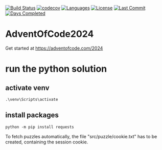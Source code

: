 [![Build Status](https://github.com/Fortunoxx/AdventOfCode2024/actions/workflows/python-package.yml/badge.svg)](https://github.com/Fortunoxx/AdventOfCode2024/actions)
[![codecov](https://codecov.io/gh/Fortunoxx/AdventOfCode2024/branch/main/graph/badge.svg)](https://codecov.io/gh/Fortunoxx/AdventOfCode2024)
[![Languages](https://img.shields.io/github/languages/top/Fortunoxx/AdventOfCode2024)](https://github.com/Fortunoxx/AdventOfCode2024/)
[![License](https://img.shields.io/github/license/Fortunoxx/AdventOfCode2024)](https://github.com/Fortunoxx/AdventOfCode2024/blob/main/LICENSE)
[![Last Commit](https://img.shields.io/github/last-commit/Fortunoxx/AdventOfCode2024)](https://github.com/Fortunoxx/AdventOfCode2024/)
[![Days Completed](https://img.shields.io/badge/days%20completed-1-brightgreen)](https://adventofcode.com/2024/)

# AdventOfCode2024
Get started at https://adventofcode.com/2024

# run the python solution
## activate venv
`.\venv\Scripts\activate`

## install packages
`python -m pip install requests`

To fetch puzzles automatically, the file "src/puzzle/cookie.txt" has to be created, containing the session cookie.
